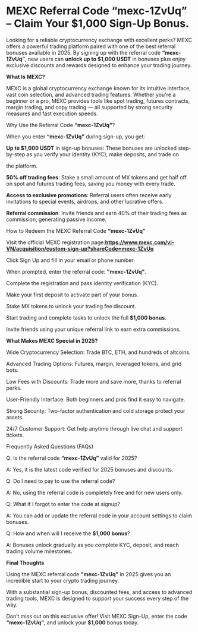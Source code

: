 # MEXC Referral Code “mexc-1ZvUq” – Claim Your $1,000 Sign-Up Bonus.

Looking for a reliable cryptocurrency exchange with excellent perks? MEXC offers a powerful trading platform paired with one of the best referral 
bonuses available in 2025. By signing up with the referral code **“mexc-1ZvUq”**, new users can **unlock up to $1,000 USDT** in bonuses plus enjoy
exclusive discounts and rewards designed to enhance your trading journey.

**What Is MEXC?**

MEXC is a global cryptocurrency exchange known for its intuitive interface, vast coin selection, and advanced trading features. Whether you're a 
beginner or a pro, MEXC provides tools like spot trading, futures contracts, margin trading, and copy trading — all supported by strong security 
measures and fast execution speeds.

Why Use the Referral Code **“mexc-1ZvUq”**?

When you enter **“mexc-1ZvUq”** during sign-up, you get:

**Up to $1,000 USDT** in sign-up bonuses: These bonuses are unlocked step-by-step as you verify your identity (KYC), make deposits, and trade on 

the platform.

**50% off trading fees**: Stake a small amount of MX tokens and get half off on spot and futures trading fees, saving you money with every trade.

**Access to exclusive promotions**: Referral users often receive early invitations to special events, airdrops, and other lucrative offers.

**Referral commission**: Invite friends and earn 40% of their trading fees as commission, generating passive income.

How to Redeem the MEXC Referral Code **“mexc-1ZvUq”**

Visit the official MEXC registration page:**https://www.mexc.com/vi-VN/acquisition/custom-sign-up?shareCode=mexc-1ZvUq**

Click Sign Up and fill in your email or phone number.

When prompted, enter the referral code: **"mexc-1ZvUq"**.

Complete the registration and pass identity verification (KYC).

Make your first deposit to activate part of your bonus.

Stake MX tokens to unlock your trading fee discount.

Start trading and complete tasks to unlock the full **$1,000 bonus**.

Invite friends using your unique referral link to earn extra commissions.

**What Makes MEXC Special in 2025?**

Wide Cryptocurrency Selection: Trade BTC, ETH, and hundreds of altcoins.

Advanced Trading Options: Futures, margin, leveraged tokens, and grid bots.

Low Fees with Discounts: Trade more and save more, thanks to referral perks.

User-Friendly Interface: Both beginners and pros find it easy to navigate.

Strong Security: Two-factor authentication and cold storage protect your assets.

24/7 Customer Support: Get help anytime through live chat and support tickets.

Frequently Asked Questions (FAQs)

Q: Is the referral code **“mexc-1ZvUq”** valid for 2025?

A: Yes, it is the latest code verified for 2025 bonuses and discounts.

Q: Do I need to pay to use the referral code?

A: No, using the referral code is completely free and for new users only.

Q: What if I forgot to enter the code at signup?

A: You can add or update the referral code in your account settings to claim bonuses.

Q: How and when will I receive the **$1,000 bonus**?

A: Bonuses unlock gradually as you complete KYC, deposit, and reach trading volume milestones.

**Final Thoughts**

Using the MEXC referral code **“mexc-1ZvUq”** in 2025 gives you an incredible start to your crypto trading journey.

 With a substantial sign-up bonus, discounted fees, and access to advanced trading tools, MEXC is designed to support your success every step of the way.

Don’t miss out on this exclusive offer! Visit MEXC Sign-Up, enter the code **“mexc-1ZvUq”**, and unlock your **$1,000** bonus today.


